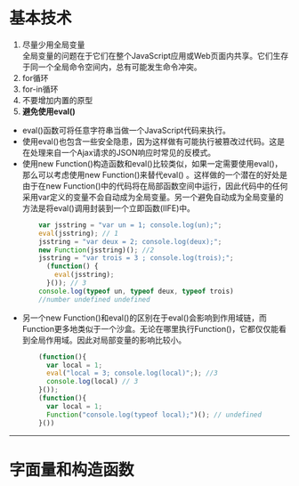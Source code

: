 # 基本技术
1. 尽量少用全局变量
  <br> 全局变量的问题在于它们在整个JavaScript应用或Web页面内共享。它们生存于同一个全局命令空间内，总有可能发生命令冲突。
2. for循环
3. for-in循环
4. 不要增加内置的原型
5. **避免使用eval()**
  + eval()函数可将任意字符串当做一个JavaScript代码来执行。
  + 使用eval()也包含一些安全隐患，因为这样做有可能执行被篡改过代码。这是在处理来自一个Ajax请求的JSON响应时常见的反模式。
  + 使用new Function()构造函数和eval()比较类似，如果一定需要使用eval()，那么可以考虑使用new Function()来替代eval() 。这样做的一个潜在的好处是由于在new Function()中的代码将在局部函数空间中运行，因此代码中的任何采用var定义的变量不会自动成为全局变量。另一个避免自动成为全局变量的方法是将eval()调用封装到一个立即函数(IIFE)中。
  	```javascript
  		var jsstring = "var un = 1; console.log(un);";
  		eval(jsstring); // 1
  		jsstring = "var deux = 2; console.log(deux);";
  		new Function(jsstring)(); //2
  		jsstring = "var trois = 3 ; console.log(trois);";
  		  (function() {
  		    eval(jsstring);
  		  }()); // 3
  		console.log(typeof un, typeof deux, typeof trois)
  		//number undefined undefined
	```
  + 另一个new Function()和eval()的区别在于eval()会影响到作用域链，而Function更多地类似于一个沙盒。无论在哪里执行Function()，它都仅仅能看到全局作用域。因此对局部变量的影响比较小。
  	```javascript
  		(function(){
  		  var local = 1;
  		  eval("local = 3; console.log(local)";); //3
  		  console.log(local) // 3
  		}());
  		(function(){
  		  var local = 1;
  		  Function("console.log(typeof local);")(); // undefined
  		}())
  	```
____
# 字面量和构造函数
